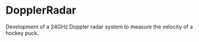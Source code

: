 # DopplerRadar
Development of a 24GHz Doppler radar system to measure the velocity of a hockey puck.
